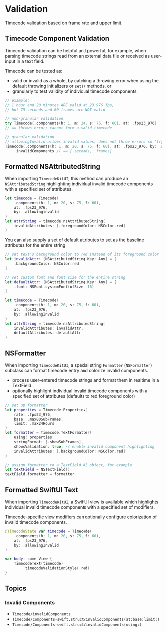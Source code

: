 # Validation

Timecode validation based on frame rate and upper limit.

## Timecode Component Validation

Timecode validation can be helpful and powerful, for example, when parsing timecode strings read from an external data file or received as user-input in a text field.

Timecode can be tested as:

- valid or invalid as a whole, by catching a throwing error when using the default throwing initializers or `set()` methods, or
- granularly to test validity of individual timecode components

```swift
// example:
// 1 hour and 20 minutes ARE valid at 23.976 fps,
// but 75 seconds and 60 frames are NOT valid

// non-granular validation
try Timecode(.components(h: 1, m: 20, s: 75, f: 60), at: .fps23_976)
// == throws error; cannot form a valid timecode

// granular validation
// allowingInvalid allows invalid values; does not throw errors so 'try' is not needed
Timecode(.components(h: 1, m: 20, s: 75, f: 60), at: .fps23_976, by: .allowingInvalid)
    .invalidComponents // == [.seconds, .frames]
```

## Formatted NSAttributedString

When importing `TimecodeKitUI`, this method can produce an `NSAttributedString` highlighting individual invalid timecode components with a specified set of attributes.

```swift
let timecode = Timecode(
    .components(h: 1, m: 20, s: 75, f: 60), 
    at: .fps23_976,
    by: .allowingInvalid
)
let attrString = timecode.nsAttributedString(
    invalidAttributes: [.foregroundColor: NSColor.red]
)
```

You can also supply a set of default attributes to set as the baseline attributes for the entire string.

```swift
// set text's background color to red instead of its foreground color
let invalidAttr: [NSAttributedString.Key: Any] = [
    .backgroundColor: NSColor.red
]

// set custom font and font size for the entire string
let defaultAttr: [NSAttributedString.Key: Any] = [
    .font: NSFont.systemFont(ofSize: 16)
]

let timecode = Timecode(
    .components(h: 1, m: 20, s: 75, f: 60),
    at: .fps23_976,
    by: .allowingInvalid
)
let attrString = timecode.nsAttributedString(
    invalidAttributes: invalidAttr,
    defaultAttributes: defaultAttr
)
```

## NSFormatter

When importing `TimecodeKitUI`, a special string `Formatter` (`NSFormatter`) subclass can format timecode entry and colorize invalid components.

- process user-entered timecode strings and format them in realtime in a TextField
- optionally highlight individual invalid timecode components with a specified set of attributes (defaults to red foreground color)

```swift
// set up formatter
let properties = Timecode.Properties(
    rate: .fps23_976,
    base: .max80SubFrames,
    limit: .max24Hours
)
let formatter = Timecode.TextFormatter(
    using: properties
    stringFormat: [.showSubFrames],
    showsValidation: true, // enable invalid component highlighting
    invalidAttributes: [.backgroundColor: NSColor.red]
)

// assign formatter to a TextField UI object, for example
let textField = NSTextField()
textField.formatter = formatter
```

## Formatted SwiftUI Text

When importing `TimecodeKitUI`, a SwiftUI view is available which highlights individual invalid timecode components with a specified set of modifiers.

Timecode-specific view modifiers can optionally configure colorization of invalid timecode components.

```swift
@TimecodeState var timecode = Timecode(
    .components(h: 1, m: 20, s: 75, f: 60),
    at: .fps23_976,
    by: .allowingInvalid
)

var body: some View {
    TimecodeText(timecode)
        .timecodeValidationStyle(.red)
}
```


## Topics

### Invalid Components

- ``Timecode/invalidComponents``
- ``Timecode/Components-swift.struct/invalidComponents(at:base:limit:)``
- ``Timecode/Components-swift.struct/invalidComponents(using:)``
